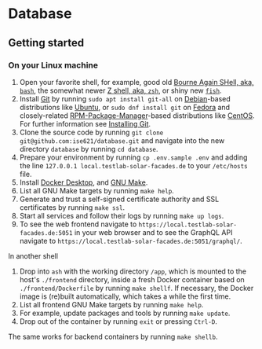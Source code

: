 # Database

## Getting started

### On your Linux machine
1. Open your favorite shell, for example, good old
   [Bourne Again SHell, aka, `bash`](https://www.gnu.org/software/bash/),
   the somewhat newer
   [Z shell, aka, `zsh`](https://www.zsh.org/),
   or shiny new
   [`fish`](https://fishshell.com/).
2. Install [Git](https://git-scm.com/) by running
   `sudo apt install git-all` on [Debian](https://www.debian.org/)-based
   distributions like [Ubuntu](https://ubuntu.com/), or
   `sudo dnf install git` on [Fedora](https://getfedora.org/) and closely-related
   [RPM-Package-Manager](https://rpm.org/)-based distributions like
   [CentOS](https://www.centos.org/). For further information see
   [Installing Git](https://git-scm.com/book/en/v2/Getting-Started-Installing-Git).
3. Clone the source code by running
   `git clone git@github.com:ise621/database.git` and navigate
   into the new directory `database` by running `cd database`.
4. Prepare your environment by running `cp .env.sample .env` and adding the
   line `127.0.0.1 local.testlab-solar-facades.de` to your `/etc/hosts` file.
5. Install [Docker Desktop](https://www.docker.com/products/docker-desktop), and
   [GNU Make](https://www.gnu.org/software/make/).
6. List all GNU Make targets by running `make help`.
7. Generate and trust a self-signed certificate authority and SSL certificates
   by running `make ssl`.
8. Start all services and follow their logs by running `make up logs`.
9. To see the web frontend navigate to
   `https://local.testlab-solar-facades.de:5051` in your web browser and to see
   the GraphQL API navigate to
   `https://local.testlab-solar-facades.de:5051/graphql/`.

In another shell
1. Drop into `ash` with the working directory `/app`, which is mounted to the
   host's `./frontend` directory, inside a fresh Docker container based on
   `./frontend/Dockerfile` by running `make shellf`.  If necessary, the Docker
   image is (re)built automatically, which takes a while the first time.
2. List all frontend GNU Make targets by running `make help`.
3. For example, update packages and tools by running `make update`.
4. Drop out of the container by running `exit` or pressing `Ctrl-D`.

The same works for backend containers by running `make shellb`.